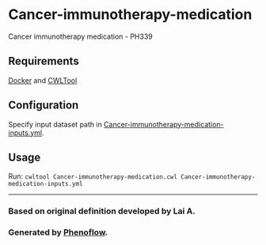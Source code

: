 # Cancer-immunotherapy-medication

Cancer immunotherapy medication - PH339

## Requirements

[Docker](https://docs.docker.com/install/) and [CWLTool](https://github.com/common-workflow-language/cwltool#install)

## Configuration

Specify input dataset path in [Cancer-immunotherapy-medication-inputs.yml](Cancer-immunotherapy-medication-inputs.yml).

## Usage

Run: `cwltool Cancer-immunotherapy-medication.cwl Cancer-immunotherapy-medication-inputs.yml`

***

### Based on original definition developed by Lai A.
### Generated by [Phenoflow](https://kclhi.org/phenoflow).

